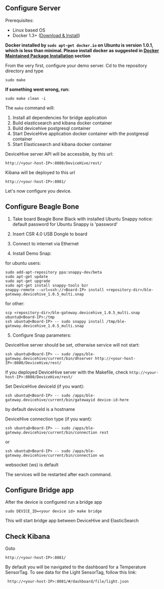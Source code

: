 Configure Server
-------

Prerequisites:

- Linux based OS
- Docker 1.3+ ([Download & Install](https://docs.docker.com/installation/))

**Docker installed by `sudo apt-get docker.io` on Ubuntu is version 1.0.1, which is less than minimal. Please install docker as suggested in [Docker Maintained Package Installation](https://docs.docker.com/installation/ubuntulinux/#docker-maintained-package-installation) section**

From the very first, configure your demo server. Сd to the repository directory and type

    sudo make

**If something went wrong, run:**

    sudo make clean -i

The `make` command will:
    
1. Install all dependencies for bridge application
2. Build elasticsearch and kibana docker container
3. Build devicehive postgresql container
4. Start DeviceHive application docker container with the postgresql container
5. Start Elasticsearch and kibana docker container

DeviceHive server API will be accessible, by this url: 
    
    http://<your-host-IP>:8080/DeviceHive/rest/

Kibana will be deployed to this url

    http://<your-host-IP>:8081/

Let's now configure you device.

Configure Beagle Bone 
------

1.  Take board Beagle Bone Black with installed Ubuntu Snappy
notice: default password for Ubuntu Snappy is 'password'
2.  Insert CSR 4.0 USB Dongle to board
3.  Connect to internet via Ethernet

4.  Install Demo Snap:

for ubuntu users: 

    sudo add-apt-repository ppa:snappy-dev/beta
    sudo apt-get update
    sudo apt-get upgrade
    sudo apt-get install snappy-tools bzr
    snappy-remote --url=ssh://<Board-IP> install <repository-dir>/ble-gateway.devicehive_1.0.5_multi.snap

for other:

    scp <repository-dir>/ble-gateway.devicehive_1.0.5_multi.snap ubuntu@<Board-IP>:/tmp
    ssh ubuntu@<Board-IP> -- sudo snappy install /tmp/ble-gateway.devicehive_1.0.5_multi.snap

5.  Configure Snap parameters:

DeviceHive server should be set, otherwise service will not start:
    
    ssh ubuntu@<Board-IP> -- sudo /apps/ble-gateway.devicehive/current/bin/dhserver http://<your-host-IP>:8080/DeviceHive/rest/

If you deployed DeviceHive server with the Makefile, check 
`http://<your-host-IP>:8080/DeviceHive/rest/`

Set DeviceHive deviceId (if you want):

    ssh ubuntu@<Board-IP> -- sudo /apps/ble-gateway.devicehive/current/bin/gatewayid device-id-here

by default deviceId is a hostname

DeviceHive connection type (if you want):
    
    ssh ubuntu@<Board-IP> -- sudo /apps/ble-gateway.devicehive/current/bin/connection rest

or

    ssh ubuntu@<Board-IP> -- sudo /apps/ble-gateway.devicehive/current/bin/connection ws

websocket (ws) is default

The services will be restarted after each command.

Configure Bridge app
--------

After the device is configured run a bridge app

    sudo DEVICE_ID=<your device id> make bridge

This will start bridge app between DeviceHive and ElasticSearch

Check Kibana
--------
Goto

    http://<your-host-IP>:8081/

By default you will be navigated to the dashboard for a Temperature SensorTag. To see data for the Light SensorTag, follow this link:

     http://<your-host-IP>:8081/#/dashboard/file/light.json

